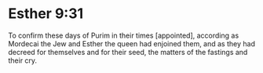 # Esther 9:31

To confirm these days of Purim in their times [appointed], according as Mordecai the Jew and Esther the queen had enjoined them, and as they had decreed for themselves and for their seed, the matters of the fastings and their cry.